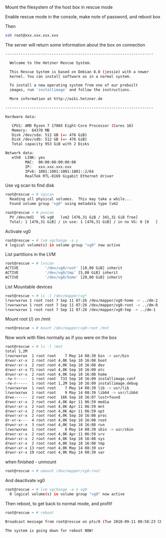 Mount the filesystem of the host box in rescue mode

Enable rescue mode in the console, make note of password, and reboot box

Then

```bash
ssh root@xxx.xxx.xxx.xxx
```

The server will return some information about the box on connection

```bash
-------------------------------------------------------------------

  Welcome to the Hetzner Rescue System.

  This Rescue System is based on Debian 8.0 (jessie) with a newer
  kernel. You can install software as in a normal system.

  To install a new operating system from one of our prebuilt
  images, run 'installimage' and follow the instructions.

  More information at http://wiki.hetzner.de

-------------------------------------------------------------------

Hardware data:

   CPU1: AMD Ryzen 7 1700X Eight-Core Processor (Cores 16)
   Memory:  64370 MB
   Disk /dev/sda: 512 GB (=> 476 GiB)
   Disk /dev/sdb: 512 GB (=> 476 GiB)
   Total capacity 953 GiB with 2 Disks

Network data:
   eth0  LINK: yes
         MAC:  00:00:00:00:00:00
         IP:   xxx.xxx.xxx.xxx
         IPv6: 1001:1001:1001:1001::2/64
         RealTek RTL-8169 Gigabit Ethernet driver
```

Use vg scan to find disk

```bash
root@rescue ~ # vgscan
  Reading all physical volumes.  This may take a while...
  Found volume group "vg0" using metadata type lvm2

root@rescue ~ # pvscan
  PV /dev/md1   VG vg0   lvm2 [476,31 GiB / 341,31 GiB free]
  Total: 1 [476,31 GiB] / in use: 1 [476,31 GiB] / in no VG: 0 [0   ]
```

Activate vg0

```bash
root@rescue ~ # lvm vgchange -a y
4 logical volume(s) in volume group "vg0" now active
```

List partitions in the LVM

```bash
root@rescue ~ # lvscan
ACTIVE            '/dev/vg0/root' [10,00 GiB] inherit
ACTIVE            '/dev/vg0/tmp' [5,00 GiB] inherit
ACTIVE            '/dev/vg0/home' [20,00 GiB] inherit
```

List Mountable devices

```bash
root@rescue ~ # ls -l /dev/mapper/vg*
lrwxrwxrwx 1 root root 7 Sep 11 07:26 /dev/mapper/vg0-home -> ../dm-2
lrwxrwxrwx 1 root root 7 Sep 11 07:26 /dev/mapper/vg0-root -> ../dm-0
lrwxrwxrwx 1 root root 7 Sep 11 07:26 /dev/mapper/vg0-tmp -> ../dm-1
```

Mount root (/) on /mnt

```bash
root@rescue ~ # mount /dev/mapper/vg0-root /mnt
```

Now work with files normally as if you were on the box

```bash
root@rescue ~ # ls -l /mnt
total 1,2M
lrwxrwxrwx  1 root root    7 May 14 08:39 bin -> usr/bin
drwxr-xr-x  2 root root 4,0K Sep 10 16:08 boot
drwxr-xr-x  2 root root 4,0K Sep 10 16:08 dev
drwxr-xr-x 71 root root 4,0K Sep 10 16:09 etc
drwxr-xr-x  2 root root 4,0K Sep 10 16:08 home
-rw-r-----  1 root root  733 Sep 10 16:09 installimage.conf
-rw-r-----  1 root root 1,2M Sep 10 16:09 installimage.debug
lrwxrwxrwx  1 root root    7 May 14 08:39 lib -> usr/lib
lrwxrwxrwx  1 root root    9 May 14 08:39 lib64 -> usr/lib64
drwx------  2 root root  16K Sep 10 16:07 lost+found
drwxr-xr-x  2 root root 4,0K Apr 11 06:59 media
drwxr-xr-x  2 root root 4,0K Apr 11 06:59 mnt
drwxr-xr-x  2 root root 4,0K Apr 11 06:59 opt
drwxr-xr-x  2 root root 4,0K Sep 10 16:08 proc
dr-xr-x---  4 root root 4,0K Sep 10 16:08 root
drwxr-xr-x  3 root root 4,0K Sep 10 16:08 run
lrwxrwxrwx  1 root root    8 May 14 08:39 sbin -> usr/sbin
drwxr-xr-x  2 root root 4,0K Apr 11 06:59 srv
drwxr-xr-x  2 root root 4,0K Sep 10 16:08 sys
drwxr-xr-x  2 root root 4,0K Sep 10 16:08 tmp
drwxr-xr-x 13 root root 4,0K May 14 08:39 usr
drwxr-xr-x 19 root root 4,0K May 14 08:39 var
```

when finished - unmount

```bash
root@rescue ~ # umount /dev/mapper/vg0-root
```

And deactivate vg0

```bash
root@rescue ~ # lvm vgchange -a n vg0
  0 logical volume(s) in volume group "vg0" now active
```

Then reboot, to get back to normal mode, and profit!

```bash
root@rescue ~ # reboot

Broadcast message from root@rescue on pts/0 (Tue 2018-09-11 08:58:23 CEST):

The system is going down for reboot NOW!
```
